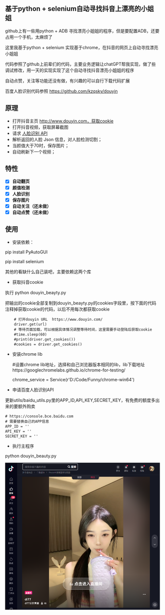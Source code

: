 ## 基于python + selenium自动寻找抖音上漂亮的小姐姐

github上有一些用python + ADB 寻找漂亮小姐姐的程序，但是要配置ADB，还要占用一个手机，太麻烦了

这里我基于python + selenium 实现基于chrome，在抖音的网页上自动寻找漂亮小姐姐 

代码参照了github上前辈们的代码，主要业务逻辑让chatGPT帮我实现，做了些调试修改，用一天的实现实现了这个自动寻找抖音漂亮小姐姐的程序

自动点赞，关注等功能还没有做，有兴趣的可以自行下载代码扩展

百度人脸识别代码参照 https://github.com/kzqsky/douyin 

## 原理

- 打开抖音主页 http://www.douyin.com，获取cookie
- 打开抖音视频，获取屏幕截图
- 请求 [人脸识别 API](https://console.bce.baidu.com)
- 解析返回的人脸 Json 信息，对人脸检测切割；
- 当颜值大于70时，保存图片；
- 自动刷新下一个视频；

##  特性
- [x] **自动翻页**
- [x] **颜值检测**
- [x] **人脸识别**
- [x] **保存图片**
- [x] **自动关注（还未做）**
- [x] **自动点赞（还未做）**

## 使用

- 安装依赖：

pip install PyAutoGUI 

pip install selenium

其他的看缺什么自己装吧，主要依赖这两个库

- 获取抖音cookie

执行 python douyin_beayty.py

把输出的cookie全部复制到douyin_beayty.py的cookies字段里，按下面的代码注释掉获取cookie的代码，以后不用每次都获取cookie

        # 打开douyin URL  https://www.douyin.com/
        driver.get(url)
        # 等待页面加载，可以根据具体情况调整等待时间，这里需要手动登陆后获取cookie
        #time.sleep(60)
        #print(driver.get_cookies())
        #cookies = driver.get_cookies()

- 安装chrome lib
    
   
    #设置chrome lib地址，选择和自己浏览器版本相同的lib，lib下载地址https://googlechromelabs.github.io/chrome-for-testing/
    
    chrome_service = Service(r'D:/Code/Funny/chrome-win64')

- 申请百度人脸识别API

更新utils/baidu_utils.py里的APP_ID,API_KEY,SECRET_KEY，有免费的额度多出来的要额外购卖

    # https://console.bce.baidu.com
    # 需要替换自己的APP信息
    APP_ID = ''
    API_KEY = ''
    SECRET_KEY = ''

- 执行主程序

python douyin_beauty.py


![Image](https://github.com/ubfish/douyin_beauty/blob/main/img/%E9%98%BF%E4%BA%A6%E7%9A%84%E6%97%85%E8%A1%8C.png)
